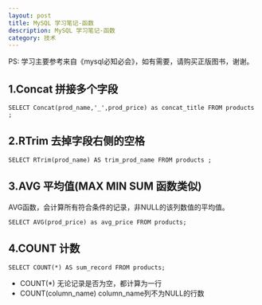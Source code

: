 ```yaml
---
layout: post
title: MySQL 学习笔记-函数
description: MySQL 学习笔记-函数
category: 技术
---
```


PS: 学习主要参考来自《mysql必知必会》，如有需要，请购买正版图书，谢谢。

## 1.Concat 拼接多个字段

    SELECT Concat(prod_name,'_',prod_price) as concat_title FROM products ;

## 2.RTrim 去掉字段右侧的空格

    SELECT RTrim(prod_name) AS trim_prod_name FROM products ;

## 3.AVG 平均值(MAX MIN SUM 函数类似)

AVG函数，会计算所有符合条件的记录，非NULL的该列数值的平均值。

    SELECT AVG(prod_price) as avg_price FROM products;

## 4.COUNT 计数

    SELECT COUNT(*) AS sum_record FROM products;

* COUNT(\*) 无论记录是否为空，都计算为一行
* COUNT(column_name) column_name列不为NULL的行数
